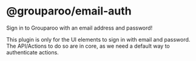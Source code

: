 # @grouparoo/email-auth

Sign in to Grouparoo with an email address and password!

This plugin is only for the UI elements to sign in with email and password. The API/Actions to do so are in core, as we need a default way to authenticate actions.
